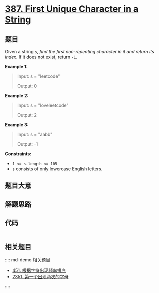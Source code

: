 # [387. First Unique Character in a String](https://leetcode.com/problems/first-unique-character-in-a-string)

## 题目

Given a string `s`, _find the first non-repeating character in it and return
its index_. If it does not exist, return `-1`.



**Example 1:**

> Input: s = "leetcode"
> 
> Output: 0

**Example 2:**

> Input: s = "loveleetcode"
> 
> Output: 2

**Example 3:**

> Input: s = "aabb"
> 
> Output: -1

**Constraints:**

  * `1 <= s.length <= 105`
  * `s` consists of only lowercase English letters.


## 题目大意

## 解题思路

## 代码

```javascript

```

## 相关题目

:::: md-demo 相关题目
- [451. 根据字符出现频率排序](https://leetcode.com/problems/sort-characters-by-frequency)
- [2351. 第一个出现两次的字母](https://leetcode.com/problems/first-letter-to-appear-twice)

::::
